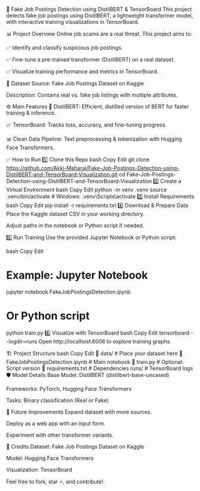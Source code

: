 🚫 Fake Job Postings Detection using DistilBERT & TensorBoard
This project detects fake job postings using DistilBERT, a lightweight transformer model, with interactive training visualizations in TensorBoard.

📊 Project Overview
Online job scams are a real threat. This project aims to:

✅ Identify and classify suspicious job postings.

✅ Fine-tune a pre-trained transformer (DistilBERT) on a real dataset.

✅ Visualize training performance and metrics in TensorBoard.

📂 Dataset
Source: Fake Job Postings Dataset on Kaggle

Description: Contains real vs. fake job listings with multiple attributes.

⚙️ Main Features
🧩 DistilBERT: Efficient, distilled version of BERT for faster training & inference.

📈 TensorBoard: Tracks loss, accuracy, and fine-tuning progress.

📊 Clean Data Pipeline: Text preprocessing & tokenization with Hugging Face Transformers.

✅ How to Run
1️⃣ Clone this Repo
bash
Copy
Edit
git clone https://github.com/Akki-Maharaj/Fake-Job-Postings-Detection-using-DistilBERT-and-TensorBoard-Visualization.git
cd Fake-Job-Postings-Detection-using-DistilBERT-and-TensorBoard-Visualization
2️⃣ Create a Virtual Environment
bash
Copy
Edit
python -m venv .venv
source .venv/bin/activate   # Windows: .venv\Scripts\activate
3️⃣ Install Requirements
bash
Copy
Edit
pip install -r requirements.txt
4️⃣ Download & Prepare Data
Place the Kaggle dataset CSV in your working directory.

Adjust paths in the notebook or Python script if needed.

5️⃣ Run Training
Use the provided Jupyter Notebook or Python script:

bash
Copy
Edit
# Example: Jupyter Notebook
jupyter notebook FakeJobPostingsDetection.ipynb

# Or Python script
python train.py
6️⃣ Visualize with TensorBoard
bash
Copy
Edit
tensorboard --logdir=runs
Open http://localhost:6006 to explore training graphs.

🏗️ Project Structure
bash
Copy
Edit
📁 data/                 # Place your dataset here
📜 FakeJobPostingsDetection.ipynb   # Main notebook
📜 train.py              # Optional: Script version
📜 requirements.txt      # Dependencies
runs/                    # TensorBoard logs
🛡️ Model Details
Base Model: DistilBERT (distilbert-base-uncased)

Frameworks: PyTorch, Hugging Face Transformers

Tasks: Binary classification (Real or Fake)

📌 Future Improvements
Expand dataset with more sources.

Deploy as a web app with an input form.

Experiment with other transformer variants.

🙌 Credits
Dataset: Fake Job Postings Dataset on Kaggle

Model: Hugging Face Transformers

Visualization: TensorBoard

Feel free to fork, star ⭐, and contribute!
